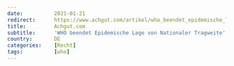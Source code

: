 ```yaml
---
date:          2021-01-21
redirect:      https://www.achgut.com/artikel/who_beendet_epidemische_lage_von_nationaler_tragweite
title:         Achgut.com
subtitle:      'WHO beendet Epidemische Lage von Nationaler Tragweite'
country:       DE
categories:    [Recht]
tags:          [who]
---
```

